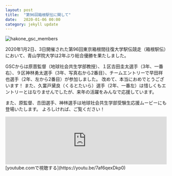 ```yaml
---
layout: post
title:  "第96回箱根駅伝に関して"
date:   2020-01-06 00:00
category: jekyll update
---
```


![hakone_gsc_members](http://www.gsc.aoyama.ac.jp/assets/images/news/20200106_hakone_gscmembers.jpg)

2020年1月2日、3日開催された第96回東京箱根間往復大学駅伝競走（箱根駅伝）において、青山学院大学は2年ぶり総合優勝を果たしました。

GSCからは原晋監督（地球社会共生学部教授）、１区𠮷田圭太選手（3年、一番右）、９区神林勇太選手（3年、写真右から2番目）、チームエントリーで早田祥也選手（2年、左から2番目）が参加しました。
改めて、本当におめでとうございます！
また、久畱戸黛良（くるとたいら）選手（2年、一番左）は惜しくもエントリーとはなりませんでしたが、来年の活躍をみんなで応援しています。

また、原監督、𠮷田選手、神林選手は地球社会共生学部受験生応援ムービーにも登場いたします。
よろしければ、ご覧ください！


<div class="movie-wrap16_9">
<iframe width="100%" height="auto" src="https://www.youtube.com/embed/7af6qexDkp0" frameborder="0" allow="accelerometer; autoplay; encrypted-media; gyroscope; picture-in-picture" allowfullscreen></iframe>
</div>
[youtube.comで視聴する](https://youtu.be/7af6qexDkp0)


[jekyll-docs]: https://jekyllrb.com/docs/home
[jekyll-gh]:   https://github.com/jekyll/jekyll
[jekyll-talk]: https://talk.jekyllrb.com/
